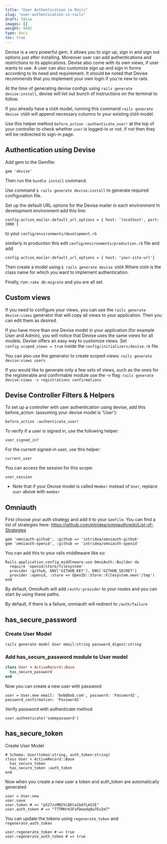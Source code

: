 ```yaml
---
title: "User Authentication in Rails"
slug: "user-authentication-in-rails"
draft: false
images: []
weight: 9892
type: docs
toc: true
---
```


Devise is a very powerful gem, it allows you to sign up, sign in and sign out options just after installing. Moreover user can add authentications and restrictions to its applications. Devise also come with its own views, if user wants to use. A user can also customize sign up and sign in forms according to its need and requirement.
It should be noted that Devise recommends that you implement your own login if you're new to rails.

At the time of generating devise configs using `rails generate devise:install`, devise will list out bunch of instructions on the terminal to follow.

If you already have a `USER` model, running this command `rails generate devise USER` will append necessary columns to your existing `USER` model.

Use this helper method `before_action :authenticate_user!` at the top of your controller to check whether `user` is logged-in or not. if not then they will be redirected to sign-in page.

## Authentication using Devise
Add gem to the Gemfile:

`gem 'devise'`

Then run the `bundle install` command.

Use command `$ rails generate devise:install` to generate required configuration file.

Set up the default URL options for the Devise mailer in each environment
In development environment add this line: 

    config.action_mailer.default_url_options = { host: 'localhost', port: 3000 }

to your `config/environments/development.rb`

similarly in production this edit `config/environments/production.rb` file and add

    config.action_mailer.default_url_options = { host: 'your-site-url'}

Then create a model using:`$ rails generate devise USER`
Where `USER` is the class name for which you want to implement authentication.

Finally, run: `rake db:migrate` and you are all set.

## Custom views ## 

If you need to configure your views, you can use the `rails generate devise:views` generator that will copy all views to your application. Then you can edit them as desired.

If you have more than one Devise model in your application (for example User and Admin), you will notice that Devise uses the same views for all models. Devise offers an easy way to customize views. Set `config.scoped_views = true` inside the `config/initializers/devise.rb` file.

You can also use the generator to create scoped views: `rails generate devise:views users`

If you would like to generate only a few sets of views, such as the ones for the registerable and confirmable module use the -v flag: `rails generate devise:views -v registrations confirmations`

## Devise Controller Filters & Helpers
To set up a controller with user authentication using devise, add this before_action: (assuming your devise model is 'User'):

`before_action :authenticate_user!`

To verify if a user is signed in, use the following helper:

`user_signed_in?`

For the current signed-in user, use this helper:

`current_user`

You can access the session for this scope:

`user_session`

* Note that if your Devise model is called `Member` instead of `User`, replace `user` above with `member`

## Omniauth
First choose your auth strategy and add it to your `Gemfile`. You can find a list of strategies here: https://github.com/intridea/omniauth/wiki/List-of-Strategies

```
gem 'omniauth-github', :github => 'intridea/omniauth-github'
gem 'omniauth-openid', :github => 'intridea/omniauth-openid'
```

You can add this to your rails middleware like so:

```
Rails.application.config.middleware.use OmniAuth::Builder do
  require 'openid/store/filesystem' 
  provider :github, ENV['GITHUB_KEY'], ENV['GITHUB_SECRET']
  provider :openid, :store => OpenID::Store::Filesystem.new('/tmp')
end
```

By default, OmniAuth will add `/auth/:provider` to your routes and you can start by using these paths. 

By default, if there is a failure, omniauth will redirect to `/auth/failure`
 

## has_secure_password
### Create User Model 
`rails generate model User email:string password_digest:string`
### Add has_secure_password module to User model
```ruby
class User < ActiveRecord::Base
  has_secure_password
end
```
Now you can create a new user with password

    user = User.new email: 'bob@bob.com', password: 'Password1', password_confirmation: 'Password1'

Verify password with authenticate method

    user.authenticate('somepassword')  

   

## has_secure_token
Create User Model

    # Schema: User(token:string, auth_token:string)
    class User < ActiveRecord::Base
      has_secure_token
      has_secure_token :auth_token
    end
Now when you create a new user a token and auth_token are automatically generated

    user = User.new
    user.save
    user.token # => "pX27zsMN2ViQKta1bGfLmVJE"
    user.auth_token # => "77TMHrHJFvFDwodq8w7Ev2m7"

You can update the tokens using `regenerate_token` and `regenerate_auth_token`

    user.regenerate_token # => true
    user.regenerate_auth_token # => true


